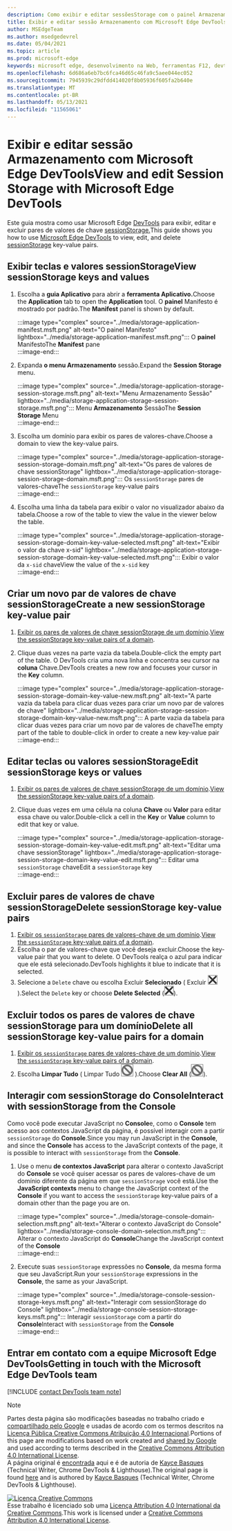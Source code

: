 ```yaml
---
description: Como exibir e editar sessõesStorage com o painel Armazenamento sessão e o Console.
title: Exibir e editar sessão Armazenamento com Microsoft Edge DevTools
author: MSEdgeTeam
ms.author: msedgedevrel
ms.date: 05/04/2021
ms.topic: article
ms.prod: microsoft-edge
keywords: microsoft edge, desenvolvimento na Web, ferramentas F12, devtools
ms.openlocfilehash: 6d686a6eb7bc6fca46d65c46fa9c5aee044ec052
ms.sourcegitcommit: 7945939c29dfdd414020f8b05936f605fa2b640e
ms.translationtype: MT
ms.contentlocale: pt-BR
ms.lasthandoff: 05/13/2021
ms.locfileid: "11565061"
---
```

<!-- Copyright Kayce Basques 

   Licensed under the Apache License, Version 2.0 (the "License");
   you may not use this file except in compliance with the License.
   You may obtain a copy of the License at

       https://www.apache.org/licenses/LICENSE-2.0

   Unless required by applicable law or agreed to in writing, software
   distributed under the License is distributed on an "AS IS" BASIS,
   WITHOUT WARRANTIES OR CONDITIONS OF ANY KIND, either express or implied.
   See the License for the specific language governing permissions and
   limitations under the License.  -->
# <a name="view-and-edit-session-storage-with-microsoft-edge-devtools"></a><span data-ttu-id="8589e-104">Exibir e editar sessão Armazenamento com Microsoft Edge DevTools</span><span class="sxs-lookup"><span data-stu-id="8589e-104">View and edit Session Storage with Microsoft Edge DevTools</span></span>  

<span data-ttu-id="8589e-105">Este guia mostra como usar Microsoft Edge [DevTools][MicrosoftEdgeDevTools] para exibir, editar e excluir pares de valores de chave [sessionStorage.][MDNSessionStorage]</span><span class="sxs-lookup"><span data-stu-id="8589e-105">This guide shows you how to use [Microsoft Edge DevTools][MicrosoftEdgeDevTools] to view, edit, and delete [sessionStorage][MDNSessionStorage] key-value pairs.</span></span>  

## <a name="view-sessionstorage-keys-and-values"></a><span data-ttu-id="8589e-106">Exibir teclas e valores sessionStorage</span><span class="sxs-lookup"><span data-stu-id="8589e-106">View sessionStorage keys and values</span></span>  

1.  <span data-ttu-id="8589e-107">Escolha a **guia Aplicativo** para abrir a **ferramenta Aplicativo.**</span><span class="sxs-lookup"><span data-stu-id="8589e-107">Choose the **Application** tab to open the **Application** tool.</span></span>  <span data-ttu-id="8589e-108">O **painel** Manifesto é mostrado por padrão.</span><span class="sxs-lookup"><span data-stu-id="8589e-108">The **Manifest** panel is shown by default.</span></span>  
    
    :::image type="complex" source="../media/storage-application-manifest.msft.png" alt-text="O painel Manifesto" lightbox="../media/storage-application-manifest.msft.png":::
       <span data-ttu-id="8589e-110">O **painel** Manifesto</span><span class="sxs-lookup"><span data-stu-id="8589e-110">The **Manifest** pane</span></span>  
    :::image-end:::  
    
1.  <span data-ttu-id="8589e-111">Expanda **o menu Armazenamento** sessão.</span><span class="sxs-lookup"><span data-stu-id="8589e-111">Expand the **Session Storage** menu.</span></span>  
    
    :::image type="complex" source="../media/storage-application-storage-session-storage.msft.png" alt-text="Menu Armazenamento Sessão" lightbox="../media/storage-application-storage-session-storage.msft.png":::
       <span data-ttu-id="8589e-113">Menu **Armazenamento** Sessão</span><span class="sxs-lookup"><span data-stu-id="8589e-113">The **Session Storage** Menu</span></span>  
    :::image-end:::  
    
1.  <span data-ttu-id="8589e-114">Escolha um domínio para exibir os pares de valores-chave.</span><span class="sxs-lookup"><span data-stu-id="8589e-114">Choose a domain to view the key-value pairs.</span></span>  
    
    :::image type="complex" source="../media/storage-application-storage-session-storage-domain.msft.png" alt-text="Os pares de valores de chave sessionStorage" lightbox="../media/storage-application-storage-session-storage-domain.msft.png":::
       <span data-ttu-id="8589e-116">Os `sessionStorage` pares de valores-chave</span><span class="sxs-lookup"><span data-stu-id="8589e-116">The `sessionStorage` key-value pairs</span></span>  
    :::image-end:::  
    
1.  <span data-ttu-id="8589e-117">Escolha uma linha da tabela para exibir o valor no visualizador abaixo da tabela.</span><span class="sxs-lookup"><span data-stu-id="8589e-117">Choose a row of the table to view the value in the viewer below the table.</span></span>  
    
    :::image type="complex" source="../media/storage-application-storage-session-storage-domain-key-value-selected.msft.png" alt-text="Exibir o valor da chave x-sid" lightbox="../media/storage-application-storage-session-storage-domain-key-value-selected.msft.png":::
       <span data-ttu-id="8589e-119">Exibir o valor da `x-sid` chave</span><span class="sxs-lookup"><span data-stu-id="8589e-119">View the value of the `x-sid` key</span></span>  
    :::image-end:::  
    
## <a name="create-a-new-sessionstorage-key-value-pair"></a><span data-ttu-id="8589e-120">Criar um novo par de valores de chave sessionStorage</span><span class="sxs-lookup"><span data-stu-id="8589e-120">Create a new sessionStorage key-value pair</span></span>  

1.  <span data-ttu-id="8589e-121">[Exibir os pares de valores de chave sessionStorage de um domínio](#view-sessionstorage-keys-and-values).</span><span class="sxs-lookup"><span data-stu-id="8589e-121">[View the sessionStorage key-value pairs of a domain](#view-sessionstorage-keys-and-values).</span></span>  
1.  <span data-ttu-id="8589e-122">Clique duas vezes na parte vazia da tabela.</span><span class="sxs-lookup"><span data-stu-id="8589e-122">Double-click the empty part of the table.</span></span>  <span data-ttu-id="8589e-123">O DevTools cria uma nova linha e concentra seu cursor na **coluna** Chave.</span><span class="sxs-lookup"><span data-stu-id="8589e-123">DevTools creates a new row and focuses your cursor in the **Key** column.</span></span>  
    
    :::image type="complex" source="../media/storage-application-storage-session-storage-domain-key-value-new.msft.png" alt-text="A parte vazia da tabela para clicar duas vezes para criar um novo par de valores de chave" lightbox="../media/storage-application-storage-session-storage-domain-key-value-new.msft.png":::
       <span data-ttu-id="8589e-125">A parte vazia da tabela para clicar duas vezes para criar um novo par de valores de chave</span><span class="sxs-lookup"><span data-stu-id="8589e-125">The empty part of the table to double-click in order to create a new key-value pair</span></span>  
    :::image-end:::  
    
## <a name="edit-sessionstorage-keys-or-values"></a><span data-ttu-id="8589e-126">Editar teclas ou valores sessionStorage</span><span class="sxs-lookup"><span data-stu-id="8589e-126">Edit sessionStorage keys or values</span></span>  

1.  <span data-ttu-id="8589e-127">[Exibir os pares de valores de chave sessionStorage de um domínio](#view-sessionstorage-keys-and-values).</span><span class="sxs-lookup"><span data-stu-id="8589e-127">[View the sessionStorage key-value pairs of a domain](#view-sessionstorage-keys-and-values).</span></span>  
1.  <span data-ttu-id="8589e-128">Clique duas vezes em uma célula na coluna **Chave** ou **Valor** para editar essa chave ou valor.</span><span class="sxs-lookup"><span data-stu-id="8589e-128">Double-click a cell in the **Key** or **Value** column to edit that key or value.</span></span>  
    
    :::image type="complex" source="../media/storage-application-storage-session-storage-domain-key-value-edit.msft.png" alt-text="Editar uma chave sessionStorage" lightbox="../media/storage-application-storage-session-storage-domain-key-value-edit.msft.png":::
       <span data-ttu-id="8589e-130">Editar uma `sessionStorage` chave</span><span class="sxs-lookup"><span data-stu-id="8589e-130">Edit a `sessionStorage` key</span></span>  
    :::image-end:::  
    
## <a name="delete-sessionstorage-key-value-pairs"></a><span data-ttu-id="8589e-131">Excluir pares de valores de chave sessionStorage</span><span class="sxs-lookup"><span data-stu-id="8589e-131">Delete sessionStorage key-value pairs</span></span>  

1.  <span data-ttu-id="8589e-132">[Exibir os `sessionStorage` pares de valores-chave de um domínio](#view-sessionstorage-keys-and-values).</span><span class="sxs-lookup"><span data-stu-id="8589e-132">[View the `sessionStorage` key-value pairs of a domain](#view-sessionstorage-keys-and-values).</span></span>  
1.  <span data-ttu-id="8589e-133">Escolha o par de valores-chave que você deseja excluir.</span><span class="sxs-lookup"><span data-stu-id="8589e-133">Choose the key-value pair that you want to delete.</span></span>  <span data-ttu-id="8589e-134">O DevTools realça o azul para indicar que ele está selecionado.</span><span class="sxs-lookup"><span data-stu-id="8589e-134">DevTools highlights it blue to indicate that it is selected.</span></span>  
1.  <span data-ttu-id="8589e-135">Selecione a `Delete` chave ou escolha Excluir **Selecionado** \( Excluir ![ Selecionado ](../media/delete-icon.msft.png) \).</span><span class="sxs-lookup"><span data-stu-id="8589e-135">Select the `Delete` key or choose **Delete Selected** \(![Delete Selected](../media/delete-icon.msft.png)\).</span></span>  
    
## <a name="delete-all-sessionstorage-key-value-pairs-for-a-domain"></a><span data-ttu-id="8589e-136">Excluir todos os pares de valores de chave sessionStorage para um domínio</span><span class="sxs-lookup"><span data-stu-id="8589e-136">Delete all sessionStorage key-value pairs for a domain</span></span>  

1.  <span data-ttu-id="8589e-137">[Exibir os `sessionStorage` pares de valores-chave de um domínio](#view-sessionstorage-keys-and-values).</span><span class="sxs-lookup"><span data-stu-id="8589e-137">[View the `sessionStorage` key-value pairs of a domain](#view-sessionstorage-keys-and-values).</span></span>  
1.  <span data-ttu-id="8589e-138">Escolha **Limpar Tudo** \( Limpar Tudo ![ ](../media/clear-icon.msft.png) \).</span><span class="sxs-lookup"><span data-stu-id="8589e-138">Choose **Clear All** \(![Clear All](../media/clear-icon.msft.png)\).</span></span>  
    
## <a name="interact-with-sessionstorage-from-the-console"></a><span data-ttu-id="8589e-139">Interagir com sessionStorage do Console</span><span class="sxs-lookup"><span data-stu-id="8589e-139">Interact with sessionStorage from the Console</span></span>  

<span data-ttu-id="8589e-140">Como você pode executar JavaScript no **Console**e, como o **Console** tem acesso aos contextos JavaScript da página, é possível interagir com a partir `sessionStorage` do **Console**.</span><span class="sxs-lookup"><span data-stu-id="8589e-140">Since you may run JavaScript in the **Console**, and since the **Console** has access to the JavaScript contexts of the page, it is possible to interact with `sessionStorage` from the **Console**.</span></span>  

1.  <span data-ttu-id="8589e-141">Use o menu **de contextos JavaScript** para alterar o contexto JavaScript do **Console** se você quiser acessar os pares de valores-chave de um domínio diferente da página em que `sessionStorage` você está.</span><span class="sxs-lookup"><span data-stu-id="8589e-141">Use the **JavaScript contexts** menu to change the JavaScript context of the **Console** if you want to access the `sessionStorage` key-value pairs of a domain other than the page you are on.</span></span>  
    
    :::image type="complex" source="../media/storage-console-domain-selection.msft.png" alt-text="Alterar o contexto JavaScript do Console" lightbox="../media/storage-console-domain-selection.msft.png":::
       <span data-ttu-id="8589e-143">Alterar o contexto JavaScript do **Console**</span><span class="sxs-lookup"><span data-stu-id="8589e-143">Change the JavaScript context of the **Console**</span></span>  
    :::image-end:::  
    
1.  <span data-ttu-id="8589e-144">Execute suas `sessionStorage` expressões no **Console**, da mesma forma que seu JavaScript.</span><span class="sxs-lookup"><span data-stu-id="8589e-144">Run your `sessionStorage` expressions in the **Console**, the same as your JavaScript.</span></span>  
    
    :::image type="complex" source="../media/storage-console-session-storage-keys.msft.png" alt-text="Interagir com sessionStorage do Console" lightbox="../media/storage-console-session-storage-keys.msft.png":::
       <span data-ttu-id="8589e-146">Interagir `sessionStorage` com a partir do **Console**</span><span class="sxs-lookup"><span data-stu-id="8589e-146">Interact with `sessionStorage` from the **Console**</span></span>  
    :::image-end:::  
    
## <a name="getting-in-touch-with-the-microsoft-edge-devtools-team"></a><span data-ttu-id="8589e-147">Entrar em contato com a equipe Microsoft Edge DevTools</span><span class="sxs-lookup"><span data-stu-id="8589e-147">Getting in touch with the Microsoft Edge DevTools team</span></span>  

[!INCLUDE [contact DevTools team note](../includes/contact-devtools-team-note.md)]  

<!-- links -->  

[MicrosoftEdgeDevTools]: ../../devtools-guide-chromium/index.md "Microsoft Edge (Chromium) Ferramentas de desenvolvedor | Microsoft Docs"  

[MDNSessionStorage]: https://developer.mozilla.org/docs/Web/API/Window/sessionStorage "Window.sessionStorage | MDN"  

> [!NOTE]
> <span data-ttu-id="8589e-150">Partes desta página são modificações baseadas no trabalho criado e [compartilhado pelo Google][GoogleSitePolicies] e usadas de acordo com os termos descritos na [Licença Pública Creative Commons Atribuição 4.0 Internacional][CCA4IL].</span><span class="sxs-lookup"><span data-stu-id="8589e-150">Portions of this page are modifications based on work created and [shared by Google][GoogleSitePolicies] and used according to terms described in the [Creative Commons Attribution 4.0 International License][CCA4IL].</span></span>  
> <span data-ttu-id="8589e-151">A página original é [encontrada](https://developers.google.com/web/tools/chrome-devtools/storage/sessionstorage) aqui e é de autoria de [Kayce Basques][KayceBasques] \(Technical Writer, Chrome DevTools \& Lighthouse\).</span><span class="sxs-lookup"><span data-stu-id="8589e-151">The original page is found [here](https://developers.google.com/web/tools/chrome-devtools/storage/sessionstorage) and is authored by [Kayce Basques][KayceBasques] \(Technical Writer, Chrome DevTools \& Lighthouse\).</span></span>  

[![Licença Creative Commons][CCby4Image]][CCA4IL]  
<span data-ttu-id="8589e-153">Esse trabalho é licenciado sob uma [Licença Attribution 4.0 International da Creative Commons][CCA4IL].</span><span class="sxs-lookup"><span data-stu-id="8589e-153">This work is licensed under a [Creative Commons Attribution 4.0 International License][CCA4IL].</span></span>  

[CCA4IL]: https://creativecommons.org/licenses/by/4.0  
[CCby4Image]: https://i.creativecommons.org/l/by/4.0/88x31.png  
[GoogleSitePolicies]: https://developers.google.com/terms/site-policies  
[KayceBasques]: https://developers.google.com/web/resources/contributors#kayce-basques  
